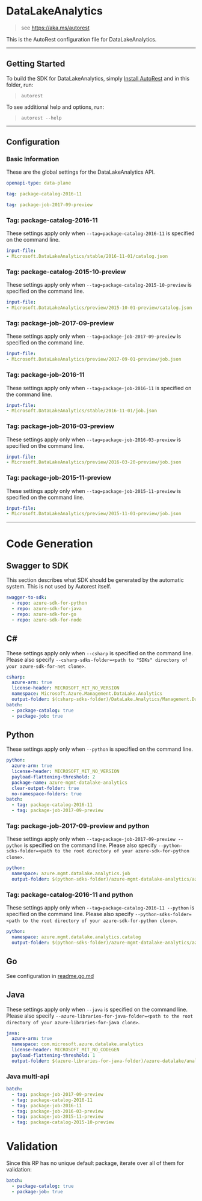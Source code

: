 # DataLakeAnalytics

> see https://aka.ms/autorest

This is the AutoRest configuration file for DataLakeAnalytics.



---
## Getting Started
To build the SDK for DataLakeAnalytics, simply [Install AutoRest](https://aka.ms/autorest/install) and in this folder, run:

> `autorest`

To see additional help and options, run:

> `autorest --help`
---

## Configuration

### Basic Information
These are the global settings for the DataLakeAnalytics API.

``` yaml
openapi-type: data-plane
```

``` yaml $(package-catalog)
tag: package-catalog-2016-11
```

``` yaml $(package-job)
tag: package-job-2017-09-preview
```

### Tag: package-catalog-2016-11

These settings apply only when `--tag=package-catalog-2016-11` is specified on the command line.

``` yaml $(tag) == 'package-catalog-2016-11'
input-file:
- Microsoft.DataLakeAnalytics/stable/2016-11-01/catalog.json
```

### Tag: package-catalog-2015-10-preview

These settings apply only when `--tag=package-catalog-2015-10-preview` is specified on the command line.

``` yaml $(tag) == 'package-catalog-2015-10-preview'
input-file:
- Microsoft.DataLakeAnalytics/preview/2015-10-01-preview/catalog.json
```

### Tag: package-job-2017-09-preview

These settings apply only when `--tag=package-job-2017-09-preview` is specified on the command line.

``` yaml $(tag) == 'package-job-2017-09-preview'
input-file:
- Microsoft.DataLakeAnalytics/preview/2017-09-01-preview/job.json
```

### Tag: package-job-2016-11

These settings apply only when `--tag=package-job-2016-11` is specified on the command line.

``` yaml $(tag) == 'package-job-2016-11'
input-file:
- Microsoft.DataLakeAnalytics/stable/2016-11-01/job.json
```

### Tag: package-job-2016-03-preview

These settings apply only when `--tag=package-job-2016-03-preview` is specified on the command line.

``` yaml $(tag) == 'package-job-2016-03-preview'
input-file:
- Microsoft.DataLakeAnalytics/preview/2016-03-20-preview/job.json
```

### Tag: package-job-2015-11-preview

These settings apply only when `--tag=package-job-2015-11-preview` is specified on the command line.

``` yaml $(tag) == 'package-job-2015-11-preview'
input-file:
- Microsoft.DataLakeAnalytics/preview/2015-11-01-preview/job.json
```

---
# Code Generation


## Swagger to SDK

This section describes what SDK should be generated by the automatic system.
This is not used by Autorest itself.

``` yaml $(swagger-to-sdk)
swagger-to-sdk:
  - repo: azure-sdk-for-python
  - repo: azure-sdk-for-java
  - repo: azure-sdk-for-go
  - repo: azure-sdk-for-node
```


## C#

These settings apply only when `--csharp` is specified on the command line.
Please also specify `--csharp-sdks-folder=<path to "SDKs" directory of your azure-sdk-for-net clone>`.

``` yaml $(csharp)
csharp:
  azure-arm: true
  license-header: MICROSOFT_MIT_NO_VERSION
  namespace: Microsoft.Azure.Management.DataLake.Analytics
  output-folder: $(csharp-sdks-folder)/DataLake.Analytics/Management.DataLake.Analytics/Generated
batch:
  - package-catalog: true
  - package-job: true
```

## Python

These settings apply only when `--python` is specified on the command line.

```yaml $(python)
python:
  azure-arm: true
  license-header: MICROSOFT_MIT_NO_VERSION
  payload-flattening-threshold: 2
  package-name: azure-mgmt-datalake-analytics
  clear-output-folder: true
  no-namespace-folders: true
batch:
  - tag: package-catalog-2016-11
  - tag: package-job-2017-09-preview
```

### Tag: package-job-2017-09-preview and python

These settings apply only when `--tag=package-job-2017-09-preview --python` is specified on the command line.
Please also specify `--python-sdks-folder=<path to the root directory of your azure-sdk-for-python clone>`.

``` yaml $(tag) == 'package-job-2017-09-preview' && $(python)
python:
  namespace: azure.mgmt.datalake.analytics.job
  output-folder: $(python-sdks-folder)/azure-mgmt-datalake-analytics/azure/mgmt/datalake/analytics/job
```

### Tag: package-catalog-2016-11 and python

These settings apply only when `--tag=package-catalog-2016-11 --python` is specified on the command line.
Please also specify `--python-sdks-folder=<path to the root directory of your azure-sdk-for-python clone>`.

``` yaml $(tag) == 'package-catalog-2016-11' && $(python)
python:
  namespace: azure.mgmt.datalake.analytics.catalog
  output-folder: $(python-sdks-folder)/azure-mgmt-datalake-analytics/azure/mgmt/datalake/analytics/catalog
```

## Go

See configuration in [readme.go.md](./readme.go.md)

## Java

These settings apply only when `--java` is specified on the command line.
Please also specify `--azure-libraries-for-java-folder=<path to the root directory of your azure-libraries-for-java clone>`.

``` yaml $(java)
java:
  azure-arm: true
  namespace: com.microsoft.azure.datalake.analytics
  license-header: MICROSOFT_MIT_NO_CODEGEN
  payload-flattening-threshold: 1
  output-folder: $(azure-libraries-for-java-folder)/azure-datalake/analytics
```

### Java multi-api

``` yaml $(java) && $(multiapi)
batch:
  - tag: package-job-2017-09-preview
  - tag: package-catalog-2016-11
  - tag: package-job-2016-11
  - tag: package-job-2016-03-preview
  - tag: package-job-2015-11-preview
  - tag: package-catalog-2015-10-preview
```

# Validation

Since this RP has no unique default package, iterate over all of them for validation:

``` yaml $(validation)
batch:
  - package-catalog: true
  - package-job: true
```
